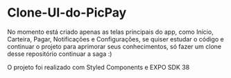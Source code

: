 # Clone-UI-do-PicPay

No momento está criado apenas as telas principais do app, como Início, Carteira, Pagar, Notificações e Configurações, se quiser estudar o código e continuar o projeto para aprimorar seus conhecimentos, só fazer um clone desse repositório continuar a saga :)

O projeto foi realizado com Styled Components e EXPO SDK 38


<blockquote class="imgur-embed-pub" lang="en" data-id="a/Md37v7p" data-context="false" ><a href="//imgur.com/a/Md37v7p"></a></blockquote><script async src="//s.imgur.com/min/embed.js" charset="utf-8"></script>
